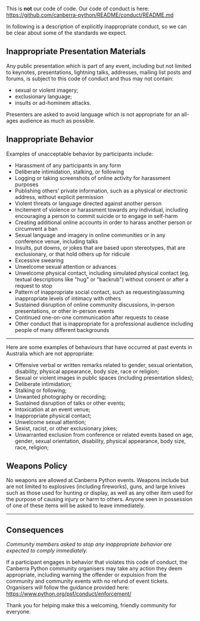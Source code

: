 This is **not** our code of code. Our code of conduct is here: https://github.com/canberra-python/README/conduct/README.md

In following is a description of explicitly inappropriate conduct, so we can be clear about some of the standards we expect.

## Inappropriate Presentation Materials

Any public presentation which is part of any event, including but not limited to keynotes, presentations, lightning talks, addresses, mailing list posts and forums, is subject to this code of conduct and thus may not contain:

* sexual or violent imagery;
* exclusionary language;
* insults or ad-hominem attacks.

Presenters are asked to avoid language which is not appropriate for an all-ages audience as much as possible.

## Inappropriate Behavior

Examples of unacceptable behavior by participants include:

* Harassment of any participants in any form
* Deliberate intimidation, stalking, or following
* Logging or taking screenshots of online activity for harassment purposes
* Publishing others' private information, such as a physical or electronic address, without explicit permission
* Violent threats or language directed against another person
* Incitement of violence or harassment towards any individual, including encouraging a person to commit suicide or to engage in self-harm
* Creating additional online accounts in order to harass another person or circumvent a ban
* Sexual language and imagery in online communities or in any conference venue, including talks
* Insults, put downs, or jokes that are based upon stereotypes, that are exclusionary, or that hold others up for ridicule
* Excessive swearing
* Unwelcome sexual attention or advances
* Unwelcome physical contact, including simulated physical contact (eg, textual descriptions like "hug" or "backrub") without consent or after a request to stop
* Pattern of inappropriate social contact, such as requesting/assuming inappropriate levels of intimacy with others
* Sustained disruption of online community discussions, in-person presentations, or other in-person events
* Continued one-on-one communication after requests to cease
* Other conduct that is inappropriate for a professional audience including people of many different backgrounds

---

Here are some examples of behaviours that have occurred at past events in Australia which are not appropriate:

* Offensive verbal or written remarks related to gender, sexual orientation, disability, physical appearance, body size, race or religion;
* Sexual or violent images in public spaces (including presentation slides);
* Deliberate intimidation;
* Stalking or following;
* Unwanted photography or recording;
* Sustained disruption of talks or other events;
* Intoxication at an event venue;
* Inappropriate physical contact;
* Unwelcome sexual attention;
* Sexist, racist, or other exclusionary jokes;
* Unwarranted exclusion from conference or related events based on age, gender, sexual orientation, disability, physical appearance, body size, race, religion;

## Weapons Policy

No weapons are allowed at Canberra Python events. Weapons include but are not limited to explosives (including fireworks), guns, and large knives such as those used for hunting or display, as well as any other item used for the purpose of causing injury or harm to others. Anyone seen in possession of one of these items will be asked to leave immediately.

---

## Consequences

*Community members asked to stop any inappropriate behavior are expected to comply immediately.*

If a participant engages in behavior that violates this code of conduct, the Canberra Python community organisers may take any action they deem appropriate, including warning the offender or expulsion from the community and community events with no refund of event tickets. Organisers will follow the guidance provided here: https://www.python.org/psf/conduct/enforcement/

Thank you for helping make this a welcoming, friendly community for everyone.
